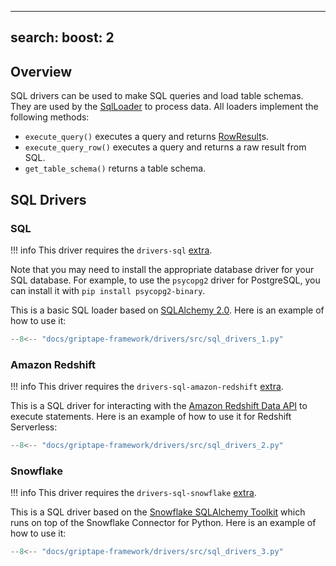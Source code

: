 ______________________________________________________________________

## search: boost: 2

## Overview

SQL drivers can be used to make SQL queries and load table schemas. They are used by the [SqlLoader](../../reference/griptape/loaders/sql_loader.md) to process data. All loaders implement the following methods:

- `execute_query()` executes a query and returns [RowResult](../../reference/griptape/drivers/sql/base_sql_driver.md#griptape.drivers.sql.base_sql_driver.BaseSqlDriver.RowResult)s.
- `execute_query_row()` executes a query and returns a raw result from SQL.
- `get_table_schema()` returns a table schema.

## SQL Drivers

### SQL

!!! info
This driver requires the `drivers-sql` [extra](../index.md#extras).

Note that you may need to install the appropriate database driver for your SQL database.
For example, to use the `psycopg2` driver for PostgreSQL, you can install it with `pip install psycopg2-binary`.

This is a basic SQL loader based on [SQLAlchemy 2.0](https://docs.sqlalchemy.org/en/20/). Here is an example of how to use it:

```python
--8<-- "docs/griptape-framework/drivers/src/sql_drivers_1.py"
```

### Amazon Redshift

!!! info
This driver requires the `drivers-sql-amazon-redshift` [extra](../index.md#extras).

This is a SQL driver for interacting with the [Amazon Redshift Data API](https://docs.aws.amazon.com/redshift-data/latest/APIReference/Welcome.html)
to execute statements. Here is an example of how to use it for Redshift Serverless:

```python
--8<-- "docs/griptape-framework/drivers/src/sql_drivers_2.py"
```

### Snowflake

!!! info
This driver requires the `drivers-sql-snowflake` [extra](../index.md#extras).

This is a SQL driver based on the [Snowflake SQLAlchemy Toolkit](https://docs.snowflake.com/en/developer-guide/python-connector/sqlalchemy) which runs on top of the Snowflake Connector for Python. Here is an example of how to use it:

```python
--8<-- "docs/griptape-framework/drivers/src/sql_drivers_3.py"
```
